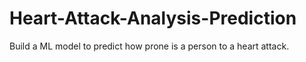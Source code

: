 # Heart-Attack-Analysis-Prediction
Build a ML model to predict how prone is a person to a heart attack.
